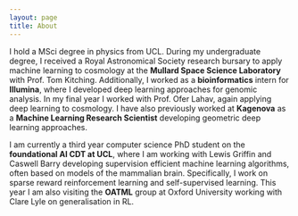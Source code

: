 ```yaml
---
layout: page
title: About
---
```


I hold a MSci degree in physics from UCL. During my undergraduate degree, I received a Royal Astronomical Society 
research bursary to apply machine learning to cosmology at the **Mullard Space Science Laboratory** with Prof. Tom Kitching.
Additionally, I worked as a **bioinformatics** intern for **Illumina**, where I developed deep learning approaches for genomic analysis.
In my final year I worked with Prof. Ofer Lahav, again applying deep learning to cosmology. I have also previously worked 
at **Kagenova** as a **Machine Learning Research Scientist** developing geometric deep learning approaches. 

I am currently a third year computer science PhD student on the **foundational AI CDT at UCL**, where I am working 
with Lewis Griffin and Caswell Barry developing supervision efficient machine learning algorithms, often based on 
models of the mammalian brain. Specifically, I work on sparse reward reinforcement learning and self-supervised learning. This year I am also visiting the **OATML** group at Oxford University working with Clare Lyle on generalisation in RL.
